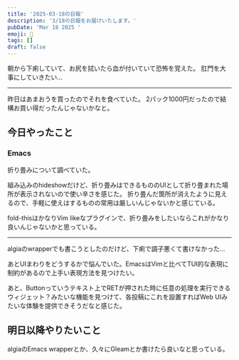 ```yaml
---
title: '2025-03-18の日報'
description: '3/18の日報をお届けいたします。'
pubDate: 'Mar 18 2025 '
emoji: 🦊
tags: []
draft: false
---
```


朝から下痢していて、お尻を拭いたら血が付いていて恐怖を覚えた。
肛門を大事にしていきたい...

---

昨日はあまおうを買ったのでそれを食べていた。
2パック1000円だったので結構お買い得だったんじゃないかなと。

## 今日やったこと

### Emacs

折り畳みについて調べていた。

組み込みのhideshowだけど、折り畳みはできるもののUIとして折り畳まれた場所が表示されないので使い辛さを感じた。
折り畳んだ箇所が消えたように見えるので、手軽に使えはするものの常用は厳しいんじゃないかと感じている。

fold-thisはかなりVim
likeなプラグインで、折り畳みをしたいならこれがかなり良いんじゃないかと思っている。

---

algiaのwrapperでも書こうとしたのだけど、下痢で調子悪くて書けなかった...

あとUIまわりをどうするかで悩んでいた。EmacsはVimと比べてTUI的な表現に制約があるので上手い表現方法を見つけたい。

あと、Buttonっていうテキスト上でRETが押された時に任意の処理を実行できるウィジェット？みたいな機能を見つけて、各投稿にこれを設置すればWeb
UIみたいな体験を提供できそうだなと感じた。

## 明日以降やりたいこと

algiaのEmacs wrapperとか、久々にGleamとか書けたら良いなと思っている。
